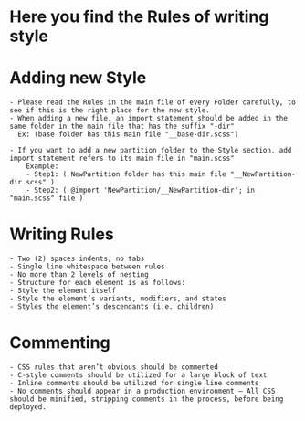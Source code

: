 # Here you find the Rules of writing style

# Adding new Style

    - Please read the Rules in the main file of every Folder carefully, to see if this is the right place for the new style.
    - When adding a new file, an import statement should be added in the same folder in the main file that has the suffix "-dir"
      Ex: (base folder has this main file "__base-dir.scss")

    - If you want to add a new partition folder to the Style section, add import statement refers to its main file in "main.scss"
        Example:
        - Step1: ( NewPartition folder has this main file "__NewPartition-dir.scss" )
        - Step2: ( @import 'NewPartition/__NewPartition-dir'; in "main.scss" file )

# Writing Rules

    - Two (2) spaces indents, no tabs
    - Single line whitespace between rules
    - No more than 2 levels of nesting
    - Structure for each element is as follows:
    - Style the element itself
    - Style the element’s variants, modifiers, and states
    - Styles the element’s descendants (i.e. children)

# Commenting

    - CSS rules that aren’t obvious should be commented
    - C-style comments should be utilized for a large block of text
    - Inline comments should be utilized for single line comments
    - No comments should appear in a production environment – All CSS should be minified, stripping comments in the process, before being deployed.
